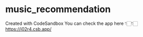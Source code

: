 # music_recommendation
Created with CodeSandbox
You can check the app here 👇🏻👇🏻
https://i02r4.csb.app/
